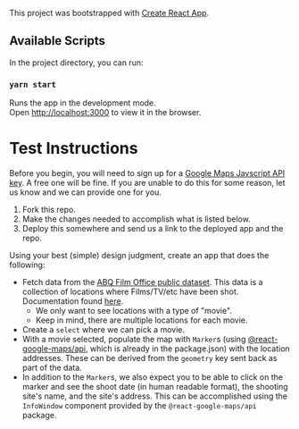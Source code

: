 This project was bootstrapped with [Create React App](https://github.com/facebook/create-react-app).

## Available Scripts

In the project directory, you can run:

### `yarn start`

Runs the app in the development mode.<br />
Open [http://localhost:3000](http://localhost:3000) to view it in the browser.

# Test Instructions

Before you begin, you will need to sign up for a [Google Maps Javscript API key](https://developers.google.com/maps/documentation/javascript/get-api-key). A free one will be fine. If you are unable to do this for some reason, let us know and we can provide one for you.

1. Fork this repo.
2. Make the changes needed to accomplish what is listed below.
3. Deploy this somewhere and send us a link to the deployed app and the repo.

Using your best (simple) design judgment, create an app that does the following:

- Fetch data from the [ABQ Film Office public dataset](https://coagisweb.cabq.gov/arcgis/rest/services/public/FilmLocations/MapServer/0/query?where=1%3D1&text=&objectIds=&time=&geometry=&geometryType=esriGeometryEnvelope&inSR=&spatialRel=esriSpatialRelIntersects&relationParam=&outFields=*&returnGeometry=true&maxAllowableOffset=&geometryPrecision=&outSR=4326&returnIdsOnly=false&returnCountOnly=false&orderByFields=&groupByFieldsForStatistics=&outStatistics=&returnZ=false&returnM=false&gdbVersion=&f=pjson). This data is a collection of locations where Films/TV/etc have been shot. Documentation found [here](http://data.cabq.gov/business/filmlocations/MetaData.pdf).
    - We only want to see locations with a type of "movie".
    - Keep in mind, there are multiple locations for each movie.
- Create a `select` where we can pick a movie.
- With a movie selected, populate the map with `Marker`s (using [@react-google-maps/api](https://react-google-maps-api-docs.netlify.com/), which is already in the package.json) with the location addresses. These can be derived from the `geometry` key sent back as part of the data. 
- In addition to the `Marker`s, we also expect you to be able to click on the marker and see the shoot date (in human readable format), the shooting site's name, and the site's address. This can be accomplished using the `InfoWindow` component provided by the `@react-google-maps/api` package.
